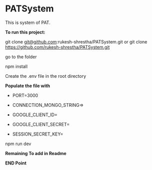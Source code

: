 # PATSystem

This is system of PAT.

**To run this project:**

git clone git@github.com:rukesh-shrestha/PATSystem.git or git clone https://github.com/rukesh-shrestha/PATSystem.git

go to the folder

npm install

Create the .env file in the root directory

**Populate the file with**

-   PORT=3000
  
-   CONNECTION_MONGO_STRING=<MONGODB-DATABASE-CONNECTION-STRING>>
  
-   GOOGLE_CLIENT_ID=<GOOGLE-CLIENT-ID>
  
-   GOOGLE_CLIENT_SECRET=<GOOGLE-SECRET-KEY>
  
-   SESSION_SECRET_KEY=<SESSION-SECRET-KEY>

npm run dev


**Remaining To add in Readme**

**END Point**

